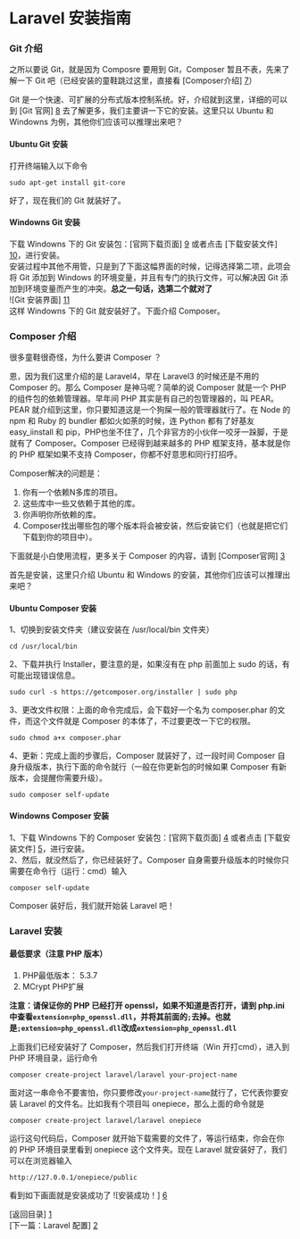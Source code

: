 Laravel 安装指南
=====
### Git 介绍
之所以要说 Git，就是因为 Composre 要用到 Git，Composer 暂且不表，先来了解一下 Git 吧（已经安装的童鞋跳过这里，直接看 [Composer介绍] [7]）

Git 是一个快速、可扩展的分布式版本控制系统。好，介绍就到这里，详细的可以到 [Git 官网] [8] 去了解更多，我们主要讲一下它的安装。这里只以 Ubuntu 和 Windowns 为例，其他你们应该可以推理出来吧？
#### Ubuntu Git 安装
打开终端输入以下命令
```terminal
sudo apt-get install git-core
```
好了，现在我们的 Git 就装好了。

#### Windowns Git 安装
下载 Windowns 下的 Git 安装包：[官网下载页面] [9] 或者点击 [下载安装文件] [10]，进行安装。  
安装过程中其他不用管，只是到了下面这幅界面的时候，记得选择第二项，此项会将 Git 添加到 Windows 的环境变量，并且有专门的执行文件，可以解决因 Git 添加到环境变量而产生的冲突。**总之一句话，选第二个就对了**  
![Git 安装界面] [11]  
这样 Windowns 下的 Git 就安装好了。下面介绍 Composer。

### Composer 介绍
很多童鞋很奇怪，为什么要讲 Composer ？

恩，因为我们这里介绍的是 Laravel4，早在 Laravel3 的时候还是不用的 Composer 的。那么 Composer 是神马呢？简单的说 Composer 就是一个 PHP 的组件包的依赖管理器。早年间 PHP 其实是有自己的包管理器的，叫 PEAR。PEAR 就介绍到这里，你只要知道这是一个狗屎一般的管理器就行了。在 Node 的 npm 和 Ruby 的 bundler 都如火如荼的时候，连 Python 都有了好基友 easy_iinstall 和 pip，PHP也坐不住了，几个非官方的小伙伴一咬牙一跺脚，于是就有了 Composer。Composer 已经得到越来越多的 PHP 框架支持，基本就是你的 PHP 框架如果不支持 Composer，你都不好意思和同行打招呼。

Composer解决的问题是：

1. 你有一个依赖N多库的项目。
2. 这些库中一些又依赖于其他的库。
3. 你声明你所依赖的库。
4. Composer找出哪些包的哪个版本将会被安装，然后安装它们（也就是把它们下载到你的项目中）。

下面就是小白使用流程，更多关于 Composer 的内容，请到 [Composer官网] [3]

首先是安装，这里只介绍 Ubuntu 和 Windows 的安装，其他你们应该可以推理出来吧？

#### Ubuntu Composer 安装
1、切换到安装文件夹（建议安装在 /usr/local/bin 文件夹）
```terminal
cd /usr/local/bin
```

2、下载并执行 Installer，要注意的是，如果沒有在 php 前面加上 sudo 的话，有可能出现错误信息。
```terminal
sudo curl -s https://getcomposer.org/installer | sudo php
```

3、更改文件权限：上面的命令完成后，会下载好一个名为 composer.phar 的文件，而这个文件就是 Composer 的本体了，不过要更改一下它的权限。
```terminal
sudo chmod a+x composer.phar
```

4、更新：完成上面的步骤后，Composer 就装好了，过一段时间 Composer 自身升级版本，执行下面的命令就行（一般在你更新包的时候如果 Composer 有新版本，会提醒你需要升级）。
```terminal
sudo composer self-update
```

#### Windowns Composer 安装
1、下载 Windowns 下的 Composer 安装包：[官网下载页面] [4] 或者点击 [下载安装文件] [5]，进行安装。  
2、然后，就没然后了，你已经装好了。Composer 自身需要升级版本的时候你只需要在命令行（运行：cmd）输入
```terminal
composer self-update
```
Composer 装好后，我们就开始装 Laravel 吧！

### Laravel 安装
#### 最低要求（注意 PHP 版本）
1. PHP最低版本： 5.3.7
2. MCrypt PHP扩展

**注意：请保证你的 PHP 已经打开 openssl，如果不知道是否打开，请到 php.ini 中查看`extension=php_openssl.dll`，并将其前面的`;`去掉。也就是`;extension=php_openssl.dll`改成`extension=php_openssl.dll`**

上面我们已经安装好了 Composer，然后我们打开终端（Win 开打cmd），进入到 PHP 环境目录，运行命令
```terminal
composer create-project laravel/laravel your-project-name
```
面对这一串命令不要害怕，你只要修改`your-project-name`就行了，它代表你要安装 Laravel 的文件名。比如我有个项目叫 onepiece，那么上面的命令就是
```terminal
composer create-project laravel/laravel onepiece
```
运行这句代码后，Composer 就开始下载需要的文件了，等运行结束，你会在你的 PHP 环境目录里看到 onepiece 这个文件夹。现在 Laravel 就安装好了，我们可以在浏览器输入
```browser
http://127.0.0.1/onepiece/public
```
看到如下画面就是安装成功了
![安装成功！] [6]


[返回目录] [1]  
[下一篇：Laravel 配置] [2]  



[1]: https://github.com/maliang/LikeLaravel "返回目录"
[2]: https://github.com/maliang/LikeLaravel/blob/master/base/config.md "Laravel 配置"
[3]: http://getcomposer.org/ "Composer官网"
[4]: http://getcomposer.org/download/ "Composer 官网下载页面"
[5]: http://getcomposer.org/Composer-Setup.exe "Composer 安装程序"
[6]: succeed.png "安装成功！"
[7]: #composer-%E4%BB%8B%E7%BB%8D "跳到 Composer 介绍"
[8]: http://git-scm.com/ "Git 官网"
[9]: http://git-scm.com/download "Git 官网下载页面"
[10]: http://git-scm.com/download/win "Git 安装程序"
[11]: git.png "Git 安装界面"
